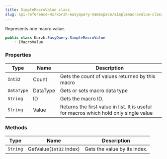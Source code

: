 ```yaml
---
title: SimpleMacroValue class
slug: api-reference-4x/korzh-easyquery-namespace/simplemacrovalue-class
---
```


Represents one macro value.
```csharp
public class Korzh.EasyQuery.SimpleMacroValue
    : IMacroValue

```

### Properties

| Type | Name | Description | 
| --- | --- | --- | 
| `Int32` | Count | Gets the count of values returned by this macro | 
| `DataType` | DataType | Gets or sets macro data type | 
| `String` | ID | Gets the macro ID. | 
| `String` | Value | Returns the first value in list.  It is useful for macros which hold only single value | 


### Methods

| Type | Name | Description | 
| --- | --- | --- | 
| `String` | GetValue(`Int32` index) | Gets the value by its index. |